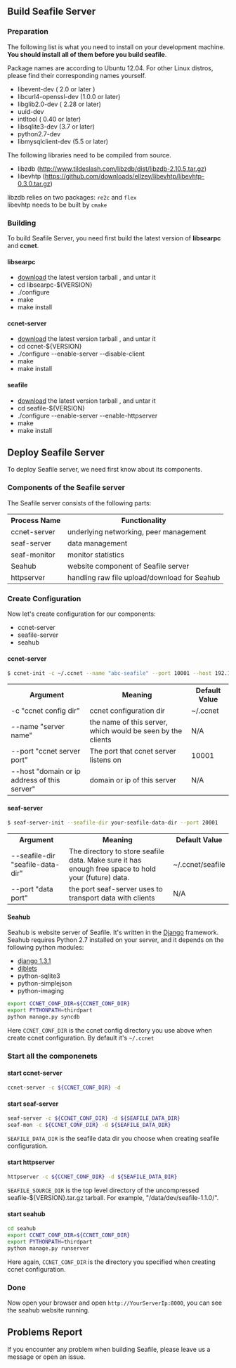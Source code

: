 ## Build Seafile Server ##

### Preparation ###

The following list is what you need to install on your development machine. __You should install all of them before you build seafile__.

Package names are according to Ubuntu 12.04. For other Linux distros, please find their corresponding names yourself.

* libevent-dev ( 2.0 or later )
* libcurl4-openssl-dev  (1.0.0 or later)
* libglib2.0-dev ( 2.28 or later)
* uuid-dev
* intltool ( 0.40 or later)
* libsqlite3-dev (3.7 or later)
* python2.7-dev 
* libmysqlclient-dev (5.5 or later)

The following libraries need to be compiled from source.

* libzdb (http://www.tildeslash.com/libzdb/dist/libzdb-2.10.5.tar.gz)
* libevhtp (https://github.com/downloads/ellzey/libevhtp/libevhtp-0.3.0.tar.gz)

libzdb relies on two packages: `re2c` and `flex`  
libevhtp needs to be built by `cmake`

### Building ###

To build Seafile Server, you need first build the latest version of **libsearpc** and **ccnet**.

#### libsearpc ####

* [download](https://www.github.com/haiwen/libsearpc/downloads) the latest version tarball , and untar it
* cd libsearpc-${VERSION}
* ./configure
* make
* make install

#### ccnet-server ####

* [download](https://www.github.com/haiwen/ccnet/downloads) the latest version tarball , and untar it
* cd ccnet-${VERSION}
* ./configure --enable-server --disable-client
* make
* make install

#### seafile ####

* [download](https://www.github.com/haiwen/seafile/downloads) the latest version tarball , and untar it
* cd seafile-${VERSION}
* ./configure --enable-server --enable-httpserver
* make
* make install

## Deploy Seafile Server ##

To deploy Seafile server, we need first know about its components.

### Components of the Seafile server

The Seafile server consists of the following parts:

<table>
  <tr>
    <th>Process Name</th><th>Functionality</th>
  </tr>
  <tr>
    <td>ccnet-server</td><td>underlying networking, peer management</td>
  </tr>
  <tr>
    <td>seaf-server</td><td>data management</td>
  </tr>
  <tr>
    <td>seaf-monitor</td><td>monitor statistics</td>
  </tr>
  <tr>
    <td>Seahub</td><td>website component of Seafile server</td>
  </tr>
  <tr>
    <td>httpserver</td><td>handling raw file upload/download for Seahub</td>
  </tr>
</table>

### Create Configuration ###

Now let's create configuration for our components:

* ccnet-server
* seafile-server
* seahub

#### ccnet-server ####

```sh
$ ccnet-init -c ~/.ccnet --name "abc-seafile" --port 10001 --host 192.168.1.116
```
<table>
  <tr>
    <th>Argument</th>
    <th>Meaning</th>
    <th>Default Value</th>
  </tr>
  <tr>
    <td>-c "ccnet config dir" </td>
    <td>ccnet configuration dir</td>
    <td>~/.ccnet</td>
  </tr>
  <tr>
    <td>--name "server name"</td>
    <td>the name of this server, which would be seen by the clients</td>
    <td>N/A</td>
  </tr>
  <tr>
    <td>--port "ccnet server port"</td>
    <td>The port that ccnet server listens on</td>
    <td>10001</td>
  </tr>
  <tr>
    <td>--host "domain or ip address of this server"</td>
    <td>domain or ip of this server</td>
    <td>N/A</td>
  </tr>
</table>

#### seaf-server ####

```sh
$ seaf-server-init --seafile-dir your-seafile-data-dir --port 20001
```
<table>
  <tr>
    <th>Argument</th>
    <th>Meaning</th>
    <th>Default Value</th>
  </tr>
  <tr>
    <td>--seafile-dir "seafile-data-dir" </td>
    <td>The directory to store seafile data. Make sure it has enough free space to hold your (future) data.</td>
    <td>~/.ccnet/seafile</td>
  </tr>
  <tr>
    <td>--port "data port"</td>
    <td>the port seaf-server uses to transport data with clients</td>
    <td>N/A</td>
  </tr>
</table>

#### Seahub ####

Seahub is website server of Seafile. It's written in the [Django](http://djangoproject.com) framework.
Seahub requires Python 2.7 installed on your server, and it depends on the following python modules:  

* [django 1.3.1](https://www.djangoproject.com/download/1.3.1/tarball/)
* [djblets](https://github.com/djblets/djblets/tarball/release-0.6.14)
* python-sqlite3
* python-simplejson
* python-imaging

```sh
export CCNET_CONF_DIR=${CCNET_CONF_DIR}
export PYTHONPATH=thirdpart
python manage.py syncdb
```

Here `CCNET_CONF_DIR` is the ccnet config directory you use above when create ccnet configuration. By default it's `~/.ccnet`

### Start all the componenets ###

#### start ccnet-server ####

```sh
ccnet-server -c ${CCNET_CONF_DIR} -d
```
#### start seaf-server ####

```sh
seaf-server -c ${CCNET_CONF_DIR} -d ${SEAFILE_DATA_DIR}
seaf-mon -c ${CCNET_CONF_DIR} -d ${SEAFILE_DATA_DIR}
```

`SEAFILE_DATA_DIR` is the seafile data dir you choose when creating seafile configuration.

#### start httpserver ####

```sh
httpserver -c ${CCNET_CONF_DIR} -d ${SEAFILE_DATA_DIR}
```

`SEAFILE_SOURCE_DIR` is the top level directory of the uncompressed seafile-${VERSION}.tar.gz tarball. For example, "/data/dev/seafile-1.1.0/".

#### start seahub ####

```sh
cd seahub
export CCNET_CONF_DIR=${CCNET_CONF_DIR}
export PYTHONPATH=thirdpart
python manage.py runserver
```

Here again, `CCNET_CONF_DIR` is the directory you specified when creating ccnet configuration.

### Done ###

Now open your browser and open `http://YourServerIp:8000`, you can see the seahub website running.

## Problems Report ##

If you encounter any problem when building Seafile, please leave us a message or open an issue.